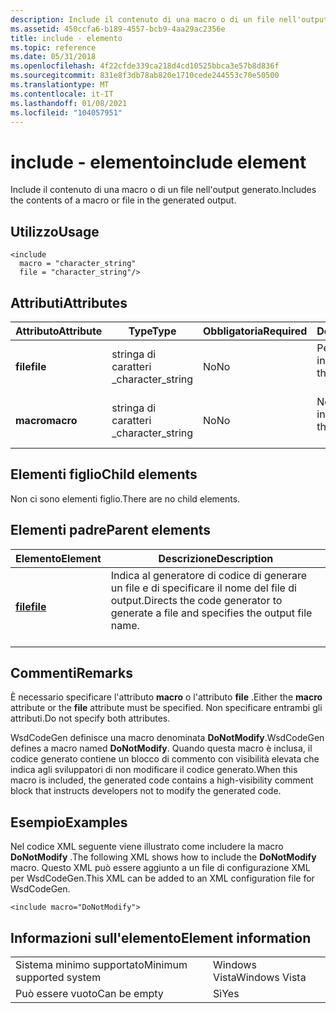 ```yaml
---
description: Include il contenuto di una macro o di un file nell'output generato.
ms.assetid: 450ccfa6-b189-4557-bcb9-4aa29ac2356e
title: include - elemento
ms.topic: reference
ms.date: 05/31/2018
ms.openlocfilehash: 4f22cfde339ca218d4cd10525bbca3e57b8d836f
ms.sourcegitcommit: 831e8f3db78ab820e1710cede244553c70e50500
ms.translationtype: MT
ms.contentlocale: it-IT
ms.lasthandoff: 01/08/2021
ms.locfileid: "104057951"
---
```

# <a name="include-element"></a><span data-ttu-id="f8acb-103">include - elemento</span><span class="sxs-lookup"><span data-stu-id="f8acb-103">include element</span></span>

<span data-ttu-id="f8acb-104">Include il contenuto di una macro o di un file nell'output generato.</span><span class="sxs-lookup"><span data-stu-id="f8acb-104">Includes the contents of a macro or file in the generated output.</span></span>

## <a name="usage"></a><span data-ttu-id="f8acb-105">Utilizzo</span><span class="sxs-lookup"><span data-stu-id="f8acb-105">Usage</span></span>

``` syntax
<include
  macro = "character_string"
  file = "character_string"/>
```

## <a name="attributes"></a><span data-ttu-id="f8acb-106">Attributi</span><span class="sxs-lookup"><span data-stu-id="f8acb-106">Attributes</span></span>



| <span data-ttu-id="f8acb-107">Attributo</span><span class="sxs-lookup"><span data-stu-id="f8acb-107">Attribute</span></span>            | <span data-ttu-id="f8acb-108">Type</span><span class="sxs-lookup"><span data-stu-id="f8acb-108">Type</span></span>                         | <span data-ttu-id="f8acb-109">Obbligatoria</span><span class="sxs-lookup"><span data-stu-id="f8acb-109">Required</span></span>      | <span data-ttu-id="f8acb-110">Descrizione</span><span class="sxs-lookup"><span data-stu-id="f8acb-110">Description</span></span>                                              |
|----------------------|------------------------------|---------------|----------------------------------------------------------|
| <span data-ttu-id="f8acb-111">**file**</span><span class="sxs-lookup"><span data-stu-id="f8acb-111">**file**</span></span><br/>  | <span data-ttu-id="f8acb-112">stringa di caratteri \_</span><span class="sxs-lookup"><span data-stu-id="f8acb-112">character\_string</span></span><br/> | <span data-ttu-id="f8acb-113">No</span><span class="sxs-lookup"><span data-stu-id="f8acb-113">No</span></span><br/> | <span data-ttu-id="f8acb-114">Percorso del file da includere.</span><span class="sxs-lookup"><span data-stu-id="f8acb-114">The path to the file to include.</span></span><br/> <br/>  |
| <span data-ttu-id="f8acb-115">**macro**</span><span class="sxs-lookup"><span data-stu-id="f8acb-115">**macro**</span></span><br/> | <span data-ttu-id="f8acb-116">stringa di caratteri \_</span><span class="sxs-lookup"><span data-stu-id="f8acb-116">character\_string</span></span><br/> | <span data-ttu-id="f8acb-117">No</span><span class="sxs-lookup"><span data-stu-id="f8acb-117">No</span></span><br/> | <span data-ttu-id="f8acb-118">Nome della macro da includere.</span><span class="sxs-lookup"><span data-stu-id="f8acb-118">The name of the macro to include.</span></span><br/> <br/> |



## <a name="child-elements"></a><span data-ttu-id="f8acb-119">Elementi figlio</span><span class="sxs-lookup"><span data-stu-id="f8acb-119">Child elements</span></span>

<span data-ttu-id="f8acb-120">Non ci sono elementi figlio.</span><span class="sxs-lookup"><span data-stu-id="f8acb-120">There are no child elements.</span></span>

## <a name="parent-elements"></a><span data-ttu-id="f8acb-121">Elementi padre</span><span class="sxs-lookup"><span data-stu-id="f8acb-121">Parent elements</span></span>



| <span data-ttu-id="f8acb-122">Elemento</span><span class="sxs-lookup"><span data-stu-id="f8acb-122">Element</span></span>                         | <span data-ttu-id="f8acb-123">Descrizione</span><span class="sxs-lookup"><span data-stu-id="f8acb-123">Description</span></span>                                                                                              |
|---------------------------------|----------------------------------------------------------------------------------------------------------|
| [<span data-ttu-id="f8acb-124">**file**</span><span class="sxs-lookup"><span data-stu-id="f8acb-124">**file**</span></span>](file.md)<br/> | <span data-ttu-id="f8acb-125">Indica al generatore di codice di generare un file e di specificare il nome del file di output.</span><span class="sxs-lookup"><span data-stu-id="f8acb-125">Directs the code generator to generate a file and specifies the output file name.</span></span><br/> <br/> |



## <a name="remarks"></a><span data-ttu-id="f8acb-126">Commenti</span><span class="sxs-lookup"><span data-stu-id="f8acb-126">Remarks</span></span>

<span data-ttu-id="f8acb-127">È necessario specificare l'attributo **macro** o l'attributo **file** .</span><span class="sxs-lookup"><span data-stu-id="f8acb-127">Either the **macro** attribute or the **file** attribute must be specified.</span></span> <span data-ttu-id="f8acb-128">Non specificare entrambi gli attributi.</span><span class="sxs-lookup"><span data-stu-id="f8acb-128">Do not specify both attributes.</span></span>

<span data-ttu-id="f8acb-129">WsdCodeGen definisce una macro denominata **DoNotModify**.</span><span class="sxs-lookup"><span data-stu-id="f8acb-129">WsdCodeGen defines a macro named **DoNotModify**.</span></span> <span data-ttu-id="f8acb-130">Quando questa macro è inclusa, il codice generato contiene un blocco di commento con visibilità elevata che indica agli sviluppatori di non modificare il codice generato.</span><span class="sxs-lookup"><span data-stu-id="f8acb-130">When this macro is included, the generated code contains a high-visibility comment block that instructs developers not to modify the generated code.</span></span>

## <a name="examples"></a><span data-ttu-id="f8acb-131">Esempio</span><span class="sxs-lookup"><span data-stu-id="f8acb-131">Examples</span></span>

<span data-ttu-id="f8acb-132">Nel codice XML seguente viene illustrato come includere la macro **DoNotModify** .</span><span class="sxs-lookup"><span data-stu-id="f8acb-132">The following XML shows how to include the **DoNotModify** macro.</span></span> <span data-ttu-id="f8acb-133">Questo XML può essere aggiunto a un file di configurazione XML per WsdCodeGen.</span><span class="sxs-lookup"><span data-stu-id="f8acb-133">This XML can be added to an XML configuration file for WsdCodeGen.</span></span>

``` syntax
<include macro="DoNotModify">
```

## <a name="element-information"></a><span data-ttu-id="f8acb-134">Informazioni sull'elemento</span><span class="sxs-lookup"><span data-stu-id="f8acb-134">Element information</span></span>



|                                     |               |
|-------------------------------------|---------------|
| <span data-ttu-id="f8acb-135">Sistema minimo supportato</span><span class="sxs-lookup"><span data-stu-id="f8acb-135">Minimum supported system</span></span><br/> | <span data-ttu-id="f8acb-136">Windows Vista</span><span class="sxs-lookup"><span data-stu-id="f8acb-136">Windows Vista</span></span> |
| <span data-ttu-id="f8acb-137">Può essere vuoto</span><span class="sxs-lookup"><span data-stu-id="f8acb-137">Can be empty</span></span>                        | <span data-ttu-id="f8acb-138">Sì</span><span class="sxs-lookup"><span data-stu-id="f8acb-138">Yes</span></span>           |



 

 




